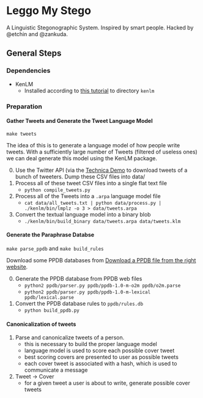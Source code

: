 # Leggo My Stego

A Linguistic Stegonographic System.  Inspired by smart people.  Hacked by @etchin and @zankuda.

## General Steps

### Dependencies

* KenLM
    - Installed according to [this tutorial](http://victor.chahuneau.fr/notes/2012/07/03/kenlm.html) to directory `kenlm`

### Preparation

#### Gather Tweets and Generate the Tweet Language Model

`make tweets`

The idea of this is to generate a language model of how people write tweets.  With a sufficiently large number of Tweets (filtered of useless ones) we can deal generate this model using the KenLM package.

0. Use the Twitter API (via the [Technica Demo](http://zetaware.net/technica-twitter/) to download tweets of a bunch of tweeters. Dump these CSV files into data/
1. Process all of these tweet CSV files into a single flat text file
    - `python compile_tweets.py`
2. Process all of the Tweets into a `.arpa` language model file
    - `cat data/all_tweets.txt | python data/process.py | ./kenlm/bin/lmplz -o 3 > data/tweets.arpa`
3. Convert the textual language model into a binary blob
    - `./kenlm/bin/build_binary data/tweets.arpa data/tweets.klm`

#### Generate the Paraphrase Databse

`make parse_ppdb` and `make build_rules`

Download some PPDB databases from [Download a PPDB file from the right website](https://www.cis.upenn.edu/~ccb/ppdb/).

0. Generate the PPDB database from PPDB web files
    - `python2 ppdb/parser.py ppdb/ppdb-1.0-m-o2m ppdb/o2m.parse`
    - `python2 ppdb/parser.py ppdb/ppdb-1.0-m-lexical ppdb/lexical.parse`
1. Convert the PPDB database rules to `ppdb/rules.db`
    - `python build_ppdb.py`

#### Canonicalization of tweets

1. Parse and canonicalize tweets of a person.
    - this is necessary to build the proper language model
    - language model is used to score each possible cover tweet
    - best scoring covers are presented to user as possible tweets
    - each cover tweet is associated with a hash, which is used to communicate a message
2. Tweet -> Cover
    - for a given tweet a user is about to write, generate possible cover tweets

